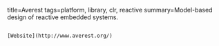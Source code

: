 title=Averest
tags=platform, library, clr, reactive
summary=Model-based design of reactive embedded systems.
~~~~~~

[Website](http://www.averest.org/)


